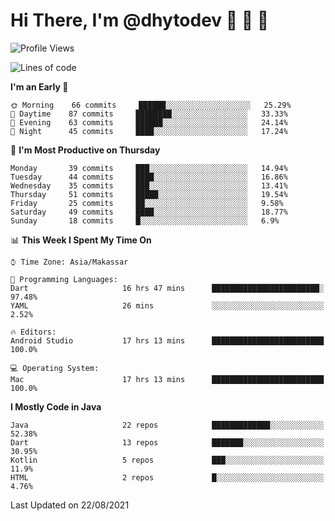 # Hi There, I'm @dhytodev 👋 👋 👋

<!--
**DhytoDev/dhytodev** is a ✨ _special_ ✨ repository because its `README.md` (this file) appears on your GitHub profile.

Here are some ideas to get you started:

- 🔭 I’m currently working on ...
- 🌱 I’m currently learning ...
- 👯 I’m looking to collaborate on ...
- 🤔 I’m looking for help with ...
- 💬 Ask me about ...
- 📫 How to reach me: ...
- 😄 Pronouns: ...
- ⚡ Fun fact: ...
-->

<!--START_SECTION:waka-->
![Profile Views](http://img.shields.io/badge/Profile%20Views-1-blue)

![Lines of code](https://img.shields.io/badge/From%20Hello%20World%20I%27ve%20Written-283284%20lines%20of%20code-blue)

**I'm an Early 🐤** 

```text
🌞 Morning    66 commits     ██████░░░░░░░░░░░░░░░░░░░   25.29% 
🌆 Daytime    87 commits     ████████░░░░░░░░░░░░░░░░░   33.33% 
🌃 Evening    63 commits     ██████░░░░░░░░░░░░░░░░░░░   24.14% 
🌙 Night      45 commits     ████░░░░░░░░░░░░░░░░░░░░░   17.24%

```
📅 **I'm Most Productive on Thursday** 

```text
Monday       39 commits     ███░░░░░░░░░░░░░░░░░░░░░░   14.94% 
Tuesday      44 commits     ████░░░░░░░░░░░░░░░░░░░░░   16.86% 
Wednesday    35 commits     ███░░░░░░░░░░░░░░░░░░░░░░   13.41% 
Thursday     51 commits     █████░░░░░░░░░░░░░░░░░░░░   19.54% 
Friday       25 commits     ██░░░░░░░░░░░░░░░░░░░░░░░   9.58% 
Saturday     49 commits     ████░░░░░░░░░░░░░░░░░░░░░   18.77% 
Sunday       18 commits     █░░░░░░░░░░░░░░░░░░░░░░░░   6.9%

```


📊 **This Week I Spent My Time On** 

```text
⌚︎ Time Zone: Asia/Makassar

💬 Programming Languages: 
Dart                     16 hrs 47 mins      ████████████████████████░   97.48% 
YAML                     26 mins             ░░░░░░░░░░░░░░░░░░░░░░░░░   2.52%

🔥 Editors: 
Android Studio           17 hrs 13 mins      █████████████████████████   100.0%

💻 Operating System: 
Mac                      17 hrs 13 mins      █████████████████████████   100.0%

```

**I Mostly Code in Java** 

```text
Java                     22 repos            █████████████░░░░░░░░░░░░   52.38% 
Dart                     13 repos            ███████░░░░░░░░░░░░░░░░░░   30.95% 
Kotlin                   5 repos             ███░░░░░░░░░░░░░░░░░░░░░░   11.9% 
HTML                     2 repos             █░░░░░░░░░░░░░░░░░░░░░░░░   4.76%

```



 Last Updated on 22/08/2021
<!--END_SECTION:waka-->

